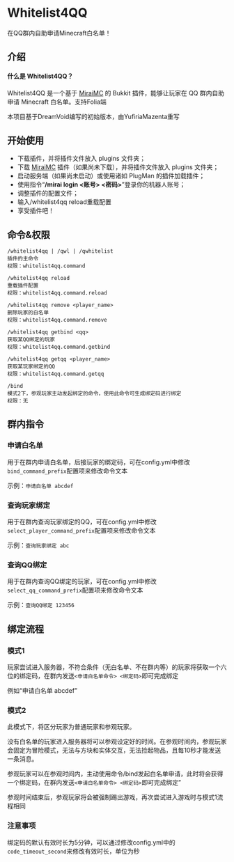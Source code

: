 # Whitelist4QQ
在QQ群内自助申请Minecraft白名单！

## 介绍

#### 什么是 Whitelist4QQ？
Whitelist4QQ 是一个基于 [MiraiMC](https://github.com/DreamVoid/MiraiMC) 的 Bukkit 插件，能够让玩家在 QQ 群内自助申请 Minecraft 白名单。支持Folia端

本项目基于DreamVoid编写的初始版本，由YufiriaMazenta重写

## 开始使用

* 下载插件，并将插件文件放入 plugins 文件夹；
* 下载 [MiraiMC](https://github.com/DreamVoid/MiraiMC) 插件（如果尚未下载），并将插件文件放入 plugins 文件夹；
* 启动服务端（如果尚未启动）或使用诸如 PlugMan 的插件加载插件；
* 使用指令“**/mirai login <账号> <密码>**”登录你的机器人账号；
* 调整插件的配置文件；
* 输入/whitelist4qq reload重载配置
* 享受插件吧！

## 命令&权限

```
/whitelist4qq | /qwl | /qwhitelist
插件的主命令
权限：whitelist4qq.command

/whitelist4qq reload
重载插件配置
权限：whitelist4qq.command.reload

/whitelist4qq remove <player_name>
删除玩家的白名单
权限：whitelist4qq.command.remove

/whitelist4qq getbind <qq>
获取某QQ绑定的玩家
权限：whitelist4qq.command.getbind

/whitelist4qq getqq <player_name>
获取某玩家绑定的QQ
权限：whitelist4qq.command.getqq

/bind
模式2下，参观玩家主动发起绑定的命令，使用此命令可生成绑定码进行绑定
权限：无
```

## 群内指令

### 申请白名单

用于在群内申请白名单，后接玩家的绑定码，可在config.yml中修改`bind_command_prefix`配置项来修改命令文本

示例：`申请白名单 abcdef`

### 查询玩家绑定

用于在群内查询玩家绑定的QQ，可在config.yml中修改`select_player_command_prefix`配置项来修改命令文本

示例：`查询玩家绑定 abc`

### 查询QQ绑定

用于在群内查询QQ绑定的玩家，可在config.yml中修改`select_qq_command_prefix`配置项来修改命令文本

示例：`查询QQ绑定 123456`

## 绑定流程

### 模式1

玩家尝试进入服务器，不符合条件（无白名单、不在群内等）的玩家将获取一个六位的绑定码，在群内发送`<申请白名单命令> <绑定码>`即可完成绑定

例如“申请白名单 abcdef”

### 模式2

此模式下，将区分玩家为普通玩家和参观玩家。

没有白名单的玩家进入服务器将可以参观设定好的时间。在参观时间内，参观玩家会固定为冒险模式，无法与方块和实体交互，无法捡起物品，且每10秒才能发送一条消息。

参观玩家可以在参观时间内，主动使用命令/bind发起白名单申请，此时将会获得一个绑定码，在群内发送`<申请白名单命令> <绑定码>`即可完成绑定”

参观时间结束后，参观玩家将会被强制踢出游戏，再次尝试进入游戏时与模式1流程相同

### 注意事项

绑定码的默认有效时长为5分钟，可以通过修改config.yml中的`code_timeout_second`来修改有效时长，单位为秒